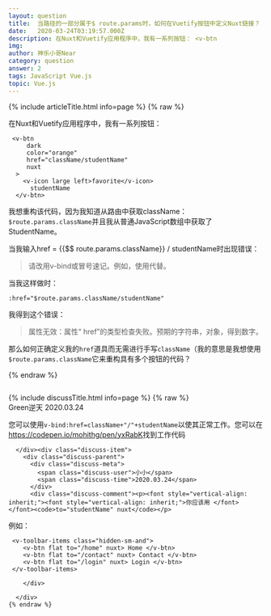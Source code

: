 ```yaml
---
layout: question
title:  当路径的一部分属于$ route.params时，如何在Vuetify按钮中定义Nuxt链接？
date:   2020-03-24T03:19:57.000Z
description: 在Nuxt和Vuetify应用程序中，我有一系列按钮： <v-btn                                         ...
img: 
author: 神乐小哥Near
category: question
answer: 2
tags: JavaScript Vue.js
topic: Vue.js
---
```

<div class="article-root">
  <div class="article">
    {% include articleTitle.html info=page %}
    {% raw %}
    <div class="article-content"><p><font style="vertical-align: inherit;"><font style="vertical-align: inherit;">在Nuxt和Vuetify应用程序中，我有一系列按钮：</font></font></p>

<pre><code> &lt;v-btn                                                                                                                                                            <font></font>
     dark                                                                                                                                                            <font></font>
     color="orange"                                                                                                                                                  <font></font>
     href="className/studentName"                                                                                                                                        <font></font>
     nuxt                                                                                                                                                            <font></font>
  &gt;                                                                                                                                                               <font></font>
    &lt;v-icon large left&gt;favorite&lt;/v-icon&gt;                                                                                                                            <font></font>
      studentName                                                                                                                                                        <font></font>
  &lt;/v-btn&gt; <font></font>
</code></pre>

<p><font style="vertical-align: inherit;"><font style="vertical-align: inherit;">我想重构该代码，因为我知道从路由中获取className：</font></font><code>$route.params.className</code><font style="vertical-align: inherit;"><font style="vertical-align: inherit;">并且我从普通JavaScript数组中获取了StudentName。</font></font></p>

<p><font style="vertical-align: inherit;"><font style="vertical-align: inherit;">当我输入href = {{$$ route.params.className}} / studentName时出现错误：</font></font></p>

<blockquote>
  <p><font style="vertical-align: inherit;"><font style="vertical-align: inherit;">请改用v-bind或冒号速记。</font><font style="vertical-align: inherit;">例如，使用代替。</font></font></p>
</blockquote>

<p><font style="vertical-align: inherit;"><font style="vertical-align: inherit;">当我这样做时：</font></font></p>

<pre><code>:href="$route.params.className/studentName"  
</code></pre>

<p><font style="vertical-align: inherit;"><font style="vertical-align: inherit;">我得到这个错误：</font></font></p>

<blockquote>
  <p><font style="vertical-align: inherit;"><font style="vertical-align: inherit;">属性无效：属性“ href”的类型检查失败。</font><font style="vertical-align: inherit;">预期的字符串，对象，得到数字。</font></font></p>
</blockquote>

<p><font style="vertical-align: inherit;"><font style="vertical-align: inherit;">那么如何正确定义我的</font></font><code>href</code><font style="vertical-align: inherit;"><font style="vertical-align: inherit;">道具而无需进行手写</font></font><code>className</code><font style="vertical-align: inherit;"><font style="vertical-align: inherit;">（我的意思是我想使用</font></font><code>$route.params.className</code><font style="vertical-align: inherit;"><font style="vertical-align: inherit;">它来重构具有多个按钮的代码？</font></font></p></div>
    {% endraw %}
  </div>
  <p style="height: 0;width:0;overflow: hidden;"> 第3303篇《当路径的一部分属于$ route.params时，如何在Vuetify按钮中定义Nuxt链接？》来自Winter(https://github.com/aiyld/aiyld.github.io)的站点</p>
  <div class="discuss-wrapper">
    {% include discussTitle.html info=page %}
    {% raw %}
    <div class="discuss-item">
        <div class="discuss-parent">
          <div class="discuss-meta">
            <span class="discuss-user">Green逆天</span>
            <span class="discuss-time">2020.03.24</span>
          </div>
          <div class="discuss-comment"><p><font style="vertical-align: inherit;"><font style="vertical-align: inherit;">您可以使用</font></font><code>v-bind:href=className+"/"+studentName</code><font style="vertical-align: inherit;"><font style="vertical-align: inherit;">以使其正常工作。</font><font style="vertical-align: inherit;">您可以在</font><a href="https://codepen.io/mohithg/pen/yxRabK" rel="nofollow noreferrer"><font style="vertical-align: inherit;">https://codepen.io/mohithg/pen/yxRabK</font></a><font style="vertical-align: inherit;">找到工作代码</font></font><a href="https://codepen.io/mohithg/pen/yxRabK" rel="nofollow noreferrer"><font style="vertical-align: inherit;"></font></a></p></div>
        </div>
        
      </div><div class="discuss-item">
        <div class="discuss-parent">
          <div class="discuss-meta">
            <span class="discuss-user">小小</span>
            <span class="discuss-time">2020.03.24</span>
          </div>
          <div class="discuss-comment"><p><font style="vertical-align: inherit;"><font style="vertical-align: inherit;">你应该用 </font></font><code>to="studentName" nuxt</code></p>

<p><font style="vertical-align: inherit;"><font style="vertical-align: inherit;">例如：</font></font></p>

<pre><code> &lt;v-toolbar-items class="hidden-sm-and"&gt;<font></font>
    &lt;v-btn flat to="/home" nuxt&gt; Home &lt;/v-btn&gt;<font></font>
    &lt;v-btn flat to="/contact" nuxt&gt; Contact &lt;/v-btn&gt;<font></font>
    &lt;v-btn flat to="/login" nuxt&gt; Login &lt;/v-btn&gt;<font></font>
 &lt;/v-toolbar-items&gt;<font></font>
</code></pre></div>
        </div>
        
      </div>
    {% endraw %}
  </div>
<div>
